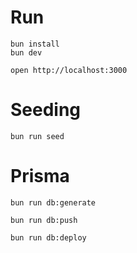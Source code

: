 # Run
```
bun install
bun dev
```

```
open http://localhost:3000
```

# Seeding
```
bun run seed
```

# Prisma
```
bun run db:generate
```

```
bun run db:push
```

```
bun run db:deploy
```